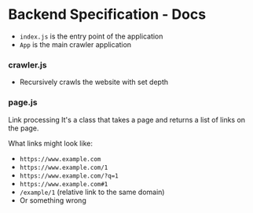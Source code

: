 # Backend Specification - Docs
 
- `index.js` is the entry point of the application
- `App` is the main crawler application

### crawler.js

- Recursively crawls the website with set depth

### page.js

Link processing 
It's a class that takes a page and returns a list of links on the page.

What links might look like:

- `https://www.example.com`
- `https://www.example.com/1`
- `https://www.example.com/?q=1`
- `https://www.example.com#1`
- `/example/1` (relative link to the same domain)
- Or something wrong


